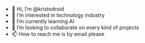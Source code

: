 - 👋 Hi, I’m @kristodroid
- 👀 I’m interested in technology industry
- 🌱 I’m currently learning AI
- 💞️ I’m looking to collaborate on every kind of projects
- 📫 How to reach me is by email please

<!---
kristodroid/kristodroid is a ✨ special ✨ repository because its `README.md` (this file) appears on your GitHub profile.
You can click the Preview link to take a look at your changes.
--->

